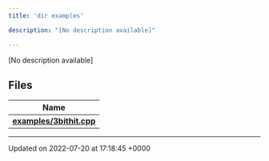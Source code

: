 ```yaml
---
title: 'dir examples'

description: "[No description available]"

---
```







[No description available]

## Files

| Name           |
| -------------- |
| **[examples/3bithit.cpp](/documentation/code/files/3bithit_8cpp/#file-3bithit.cpp)**  |






-------------------------------

Updated on 2022-07-20 at 17:18:45 +0000
